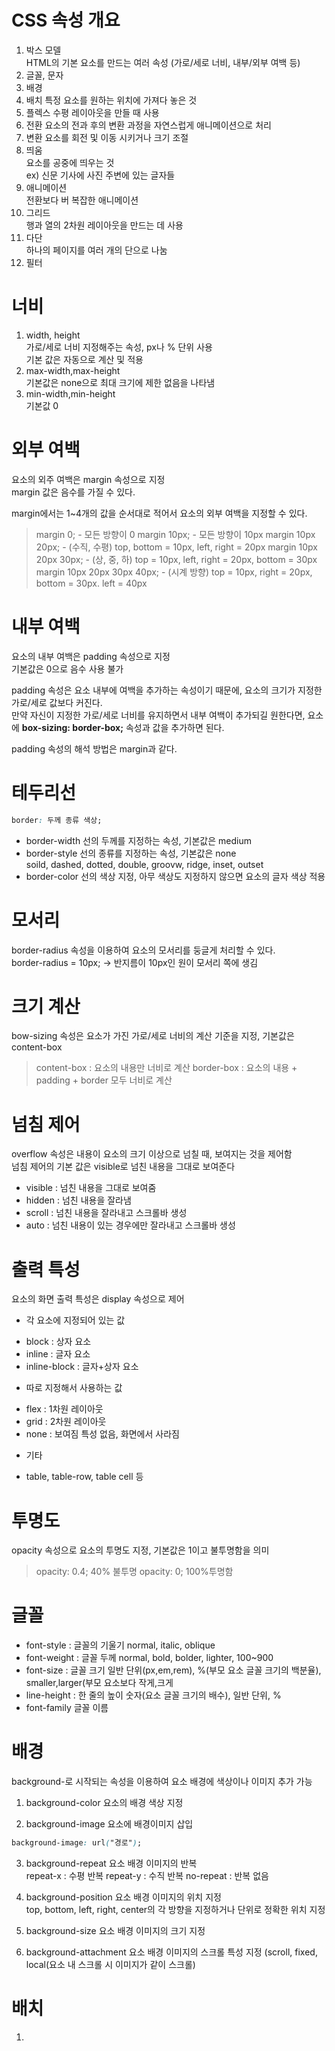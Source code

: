 # CSS 속성 개요
1. 박스 모델   
HTML의 기본 요소를 만드는 여러 속성 (가로/세로 너비, 내부/외부 여백 등)
2. 글꼴, 문자
3. 배경
4. 배치
특정 요소를 원하는 위치에 가져다 놓은 것
5. 플렉스
수평 레이아웃을 만들 때 사용
6. 전환
요소의 전과 후의 변환 과정을 자연스럽게 애니메이션으로 처리
7. 변환
요소를 회전 및 이동 시키거나 크기 조절
8. 띄움   
요소를 공중에 띄우는 것    
ex) 신문 기사에 사진 주변에 있는 글자들
9. 애니메이션   
전환보다 버 복잡한 애니메이션
10. 그리드   
행과 열의 2차원 레이아웃을 만드는 데 사용
11. 다단   
하나의 페이지를 여러 개의 단으로 나눔
12. 필터

# 너비
1. width, height   
가로/세로 너비 지정해주는 속성, px나 % 단위 사용     
기본 값은 자동으로 계산 및 적용
2. max-width,max-height   
기본값은 none으로 최대 크기에 제한 없음을 나타냄   
3. min-width,min-height   
기본값 0

# 외부 여백
요소의 외주 여백은 margin 속성으로 지정   
margin 값은 음수를 가질 수 있다.

margin에서는 1~4개의 값을 순서대로 적어서 요소의 외부 여백을 지정할 수 있다.
> margin 0; - 모든 방향이 0
> margin 10px; - 모든 방향이 10px
> margin 10px 20px; - (수직, 수평) top, bottom = 10px, left, right = 20px
> margin 10px 20px 30px; - (상, 중, 하) top = 10px, left, right = 20px, bottom = 30px
> margin 10px 20px 30px 40px; - (시계 방향) top = 10px, right = 20px, bottom = 30px. left = 40px

# 내부 여백
요소의 내부 여백은 padding 속성으로 지정   
기본값은 0으로 음수 사용 불가

padding 속성은 요소 내부에 여백을 추가하는 속성이기 때문에, 요소의 크기가 지정한 가로/세로 값보다 커진다.   
만약 자신이 지정한 가로/세로 너비를 유지하면서 내부 여백이 추가되길 원한다면, 요소에 **box-sizing: border-box;** 속성과 값을 추가하면 된다.

padding 속성의 해석 방법은 margin과 같다.


# 테두리선
```CSS
border: 두께 종류 색상;
```

* border-width
  선의 두께를 지정하는 속성, 기본값은 medium
* border-style
  선의 종류를 지정하는 속성, 기본값은 none   
  soild, dashed, dotted, double, groovw, ridge, inset, outset
* border-color
  선의 색상 지정, 아무 색상도 지정하지 않으면 요소의 글자 색상 적용
  
# 모서리
border-radius 속성을 이용하여 요소의 모서리를 둥글게 처리할 수 있다.   
border-radius = 10px; -> 반지름이 10px인 원이 모서리 쪽에 생김

# 크기 계산
bow-sizing 속성은 요소가 가진 가로/세로 너비의 계산 기준을 지정, 기본값은 content-box

>content-box : 요소의 내용만 너비로 계산
>border-box : 요소의 내용 + padding + border 모두 너비로 계산

# 넘침 제어
overflow 속성은 내용이 요소의 크기 이상으로 넘칠 때, 보여지는 것을 제어함   
넘침 제어의 기본 값은 visible로 넘친 내용을 그대로 보여준다
* visible : 넘친 내용을 그대로 보여줌
* hidden : 넘친 내용을 잘라냄
* scroll : 넘친 내용을 잘라내고 스크롤바 생성
* auto : 넘친 내용이 있는 경우에만 잘라내고 스크롤바 생성

# 출력 특성
요소의 화면 출력 특성은 display 속성으로 제어
* 각 요소에 지정되어 있는 값
- block : 상자 요소
- inline : 글자 요소
- inline-block : 글자+상자 요소

* 따로 지정해서 사용하는 값
- flex : 1차원 레이아웃
- grid : 2차원 레이아웃
- none : 보여짐 특성 없음, 화면에서 사라짐

* 기타
- table, table-row, table cell 등

# 투명도
opacity 속성으로 요소의 투명도 지정, 기본값은 1이고 불투명함을 의미
> opacity: 0.4; 40% 불투명
> opacity: 0; 100%투명함

# 글꼴
* font-style : 글꼴의 기울기
normal, italic, oblique
* font-weight : 글꼴 두께
normal, bold, bolder, lighter, 100~900
* font-size : 글꼴 크기
일반 단위(px,em,rem), %(부모 요소 글꼴 크기의 백분율), smaller,larger(부모 요소보다 작게,크게
* line-height : 한 줄의 높이
숫자(요소 글꼴 크기의 배수), 일반 단위, %
* font-family  글꼴 이름

# 배경
background-로 시작되는 속성을 이용하여 요소 배경에 색상이나 이미지 추가 가능
1. background-color
  요소의 배경 색상 지정
  
2. background-image
  요소에 배경이미지 삽입
  ```CSS
  background-image: url("경로");
  ```

3. background-repeat
  요소 배경 이미지의 반복   
  repeat-x : 수평 반복
  repeat-y : 수직 반복
  no-repeat : 반복 없음
  
4. background-position
  요소 배경 이미지의 위치 지정   
  top, bottom, left, right, center의 각 방향을 지정하거나 단위로 정확한 위치 지정

5. background-size
  요소 배경 이미지의 크기 지정
  
6. background-attachment
  요소 배경 이미지의 스크롤 특성 지정 (scroll, fixed, local(요소 내 스크롤 시 이미지가 같이 스크롤)
  
# 배치
1.
